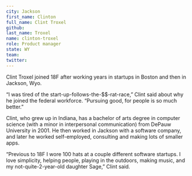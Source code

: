 ```yaml
---
city: Jackson
first_name: Clinton
full_name: Clint Troxel
github:
last_name: Troxel
name: clinton-troxel
role: Product manager
state: WY
team:
twitter:
---
```

Clint Troxel joined 18F after working years in startups in Boston and then in Jackson, Wyo.

“I was tired of the start-up-follows-the-$$-rat-race,” Clint said about why he joined the federal workforce. “Pursuing good, for people is so much better.”

Clint, who grew up in Indiana, has a bachelor of arts degree in computer science (with a minor in interpersonal communication) from DePauw University in 2001. He then worked in Jackson with a software company, and later he worked self-employed, consulting and making lots of smaller apps.

“Previous to 18F I wore 100 hats at a couple different software startups.  I love simplicity, helping people, playing in the outdoors, making music, and my not-quite-2-year-old daughter Sage,” Clint said.
